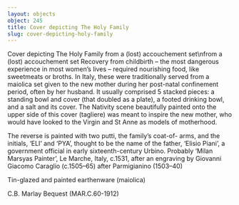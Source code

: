 ```yaml
---
layout: objects
object: 245
title: Cover depicting The Holy Family
slug: cover-depicting-holy-family
---
```

Cover depicting The Holy Family from a (lost) accouchement set\nfrom a (lost) accouchement set  Recovery from childbirth – the most dangerous experience in most women’s lives – required nourishing food, like sweetmeats or broths.  In Italy, these were traditionally served from a maiolica set given to the new mother during her post-natal confinement period, often by her husband. It usually comprised 5 stacked pieces: a standing bowl and cover (that doubled as a plate), a footed drinking bowl, and a salt and its cover. The Nativity scene beautifully painted onto the upper side of this cover (tagliere) was meant to inspire the new mother, who would have looked to the Virgin and St Anne as models of motherhood.

The reverse  is painted with two putti, the family’s coat-of-  arms, and the initials, ‘ELI’ and ‘PYA’, thought to be the name of the father, ‘Elisio Piani’, a government official in early sixteenth-century Urbino.  Probably ‘Milan Marsyas Painter’, Le Marche, Italy, c.1531, after an engraving by Giovanni Giacomo Caraglio (c.1505–65) after Parmigianino (1503–40)  

Tin-glazed and painted earthenware (maiolica)  

C.B. Marlay Bequest (MAR.C.60-1912)
